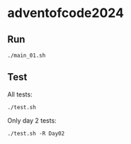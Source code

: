 # adventofcode2024
## Run
```
./main_01.sh
```

## Test
All tests:
```
./test.sh
```
Only day 2 tests:
```
./test.sh -R Day02
```
